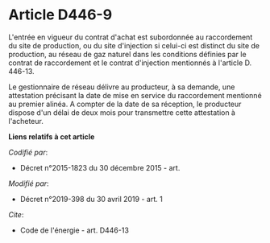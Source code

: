 # Article D446-9

L'entrée en vigueur du contrat d'achat est subordonnée au raccordement du site de production, ou du site d'injection si
celui-ci est distinct du site de production, au réseau de gaz naturel dans les conditions définies par le contrat de
raccordement et le contrat d'injection mentionnés à l'article D. 446-13.

Le gestionnaire de réseau délivre au producteur, à sa demande, une attestation précisant la date de mise en service du
raccordement mentionné au premier alinéa. A compter de la date de sa réception, le producteur dispose d'un délai de deux mois
pour transmettre cette attestation à l'acheteur.

**Liens relatifs à cet article**

_Codifié par_:

  - Décret n°2015-1823 du 30 décembre 2015 - art.

_Modifié par_:

  - Décret n°2019-398 du 30 avril 2019 - art. 1

_Cite_:

  - Code de l'énergie - art. D446-13
